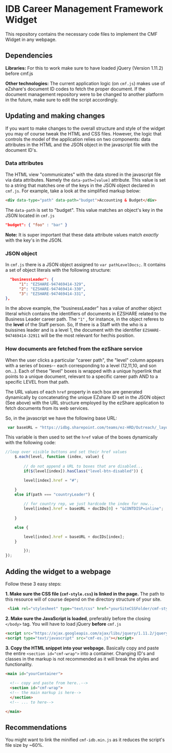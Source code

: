 # IDB Career Management Framework Widget
This repository contains the necessary code files to implement the CMF Widget in any webpage. 


## Dependencies
**Libraries:**
For this to work make sure to have loaded jQuery (Version 1.11.2) before cmf.js


**Other technologies:**
The current application logic (on `cmf.js`) makes use of eZshare's document ID codes to fetch the proper document. If the document management repository were to be changed to another platform in the future, make sure to edit the script accordingly.

## Updating and making changes
If you want to make changes to the overall structure and style of the widget you may of course tweak the HTML and CSS files. However, the logic that controls the model of the application relies on two components: data attributes in the HTML and the JSON object in the javascript file with the document ID's. 

### Data attributes
The HTML view "communicates" with the data stored in the javascript file via data attributes. Namely the `data-path=[value]` attribute. This value is set to a string that matches one of the keys in the JSON object declared in `cmf.js`. For example, take a look at the simplified markup below:

```html
<div data-type="path" data-path="budget">Accounting & Budget</div>
```
The `data-path` is set to "budget". This value matches an object's key in the JSON located in `cmf.js`

```JSON
"budget": { "foo" : "bar" }
```
**Note:** It is super important that these data attribute values match *exactly* with the key's in the JSON. 

### JSON object
In `cmf.js` there is a JSON object assigned to `var pathLevelDocs;`. It contains a set of object literals with the following structure:

```JSON
  "businessLeader": {
      "1": "EZSHARE-947469414-329",
      "2": "EZSHARE-947469414-330",
      "3": "EZSHARE-947469414-331",
},
```

In the above example, the "businessLeader" has a value of another object literal which contains the identifiers of documents in EZSHARE related to the Business Leader career path. The `"1"` , for instance, in the object referes to the **level** of the Staff person. So, If there is a Staff with the who is a buissines leader and is a level 1, the document with the identifier `EZSHARE-947469414-32911` will be the most relevant for her/his position. 

### How documents are fetched from the ezShare service
When the user clicks a particular "career path", the "level" column appears with a series of boxes-- each corresponding to a level (12,11,10, and son on...). Each of these "level" boxes is wrapped with a unique hyperlink that points to a unique document, relevant to a specific career path AND to a specific LEVEL from that path. 

The URL values of each `href` property in each box are generated dynamically by concatenating the unique EZshare ID set in the JSON object (See above) with the URL structure employed by the ezShare application to fetch documents from its web services. 

So, in the javascript we have the following base URL:

```javascript
 var baseURL = "https://idbg.sharepoint.com/teams/ez-HRD/Outreach/_layouts/15/DocIdRedir.aspx?ID=";
```
This variable is then used to set the `href` value of the boxes dynamically with the following code:

```javascript
//loop over visible buttons and set their href values
    $.each(level, function (index, value) {
      
        // do not append a URL to boxes that are disabled...
        if($(level[index]).hasClass("level-btn-disabled")) {

		level[index].href = "#";

	} 
	else if(path === "countryLeader") {
					
		// for country rep, we just hardcode the index for now...
		level[index].href = baseURL + docIDs[0] + "&CONTDISP=inline";
				
	}

	else {

		level[index].href = baseURL + docIDs[index];
	}

		});
});

```

## Adding the widget to a webpage
Follow these 3 easy steps:

**1. Make sure the CSS file (`cmf-style.css`) is linked in the page.** The path to this resource will of course depend on the directory structure of your site. 

```html
 <link rel="stylesheet" type="text/css" href="yourSiteCSSFolder/cmf-style.css">
```

**2. Make sure the JavaScript is loaded**, preferably before the closing `</body>` tag. You will have to load jQuery **before** `cmf.js`


```html
<script src="https://ajax.googleapis.com/ajax/libs/jquery/1.11.2/jquery.min.js"></script>
<script type="text/javascript" src="cmf-es.js"></script>
```

**3. Copy the HTML snippet into your webpage.** Basically copy and paste the entire `<section id="cmf-wrap">` into a container. Changing ID's and classes in the markup is not recommended as it will break the styles and functionality.
```html
<main id="yourContainer">
 
  <!-- copy and paste from here..-->
  <section id="cmf-wrap">
  <!-- the main markup is here-->
  </section>
  <!-- ... to here-->

</main>
```
## Recommendations
You might want to link the minified `cmf-idb.min.js` as it reduces the script's file size by ~60%. 

